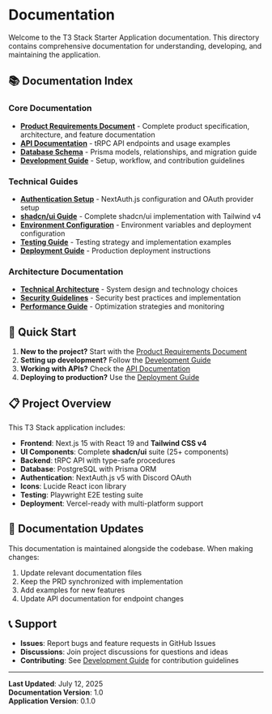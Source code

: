 # Documentation

Welcome to the T3 Stack Starter Application documentation. This directory contains comprehensive documentation for understanding, developing, and maintaining the application.

## 📚 Documentation Index

### Core Documentation
- **[Product Requirements Document](./product-requirements.md)** - Complete product specification, architecture, and feature documentation
- **[API Documentation](./api-reference.md)** - tRPC API endpoints and usage examples
- **[Database Schema](./database-schema.md)** - Prisma models, relationships, and migration guide
- **[Development Guide](./development-guide.md)** - Setup, workflow, and contribution guidelines

### Technical Guides
- **[Authentication Setup](./auth-setup.md)** - NextAuth.js configuration and OAuth provider setup
- **[shadcn/ui Guide](./shadcn-ui-guide.md)** - Complete shadcn/ui implementation with Tailwind v4
- **[Environment Configuration](./environment-setup.md)** - Environment variables and deployment configuration
- **[Testing Guide](./testing-guide.md)** - Testing strategy and implementation examples
- **[Deployment Guide](./deployment-guide.md)** - Production deployment instructions

### Architecture Documentation
- **[Technical Architecture](./architecture.md)** - System design and technology choices
- **[Security Guidelines](./security.md)** - Security best practices and implementation
- **[Performance Guide](./performance.md)** - Optimization strategies and monitoring

## 🚀 Quick Start

1. **New to the project?** Start with the [Product Requirements Document](./product-requirements.md)
2. **Setting up development?** Follow the [Development Guide](./development-guide.md)
3. **Working with APIs?** Check the [API Documentation](./api-reference.md)
4. **Deploying to production?** Use the [Deployment Guide](./deployment-guide.md)

## 📋 Project Overview

This T3 Stack application includes:
- **Frontend**: Next.js 15 with React 19 and **Tailwind CSS v4**
- **UI Components**: Complete **shadcn/ui** suite (25+ components) 
- **Backend**: tRPC API with type-safe procedures
- **Database**: PostgreSQL with Prisma ORM
- **Authentication**: NextAuth.js v5 with Discord OAuth
- **Icons**: Lucide React icon library
- **Testing**: Playwright E2E testing suite
- **Deployment**: Vercel-ready with multi-platform support

## 🔄 Documentation Updates

This documentation is maintained alongside the codebase. When making changes:
1. Update relevant documentation files
2. Keep the PRD synchronized with implementation
3. Add examples for new features
4. Update API documentation for endpoint changes

## 📞 Support

- **Issues**: Report bugs and feature requests in GitHub Issues
- **Discussions**: Join project discussions for questions and ideas
- **Contributing**: See [Development Guide](./development-guide.md) for contribution guidelines

---

**Last Updated**: July 12, 2025  
**Documentation Version**: 1.0  
**Application Version**: 0.1.0